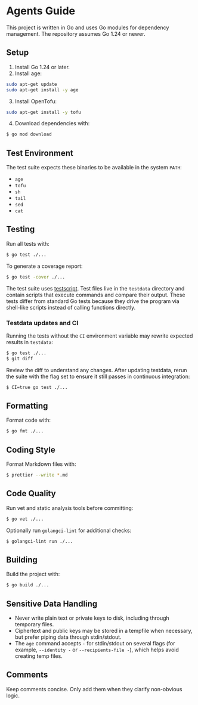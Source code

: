 # Agents Guide

This project is written in Go and uses Go modules for dependency management. The repository assumes Go 1.24 or newer.

## Setup

1. Install Go 1.24 or later.
2. Install age:

```sh
sudo apt-get update
sudo apt-get install -y age
```

3. Install OpenTofu:

```sh
sudo apt-get install -y tofu
```

4. Download dependencies with:

```sh
$ go mod download
```

## Test Environment

The test suite expects these binaries to be available in the system `PATH`:

- `age`
- `tofu`
- `sh`
- `tail`
- `sed`
- `cat`

## Testing

Run all tests with:

```sh
$ go test ./...
```

To generate a coverage report:

```sh
$ go test -cover ./...
```

The test suite uses [testscript](https://pkg.go.dev/github.com/rogpeppe/go-internal/testscript). Test files live in the `testdata` directory and contain scripts that execute commands and compare their output. These tests differ from standard Go tests because they drive the program via shell-like scripts instead of calling functions directly.

### Testdata updates and CI

Running the tests without the `CI` environment variable may rewrite expected results in `testdata`:

```sh
$ go test ./...
$ git diff
```

Review the diff to understand any changes. After updating testdata, rerun the suite with the flag set to ensure it still passes in continuous integration:

```sh
$ CI=true go test ./...
```

## Formatting

Format code with:

```sh
$ go fmt ./...
```

## Coding Style

Format Markdown files with:

```sh
$ prettier --write *.md
```

## Code Quality

Run vet and static analysis tools before committing:

```sh
$ go vet ./...
```

Optionally run `golangci-lint` for additional checks:

```sh
$ golangci-lint run ./...
```

## Building

Build the project with:

```sh
$ go build ./...
```

## Sensitive Data Handling

- Never write plain text or private keys to disk, including through temporary files.
- Ciphertext and public keys may be stored in a tempfile when necessary, but prefer piping data through stdin/stdout.
- The `age` command accepts `-` for stdin/stdout on several flags (for example, `--identity -` or `--recipients-file -`), which helps avoid creating temp files.

## Comments

Keep comments concise. Only add them when they clarify non-obvious logic.
